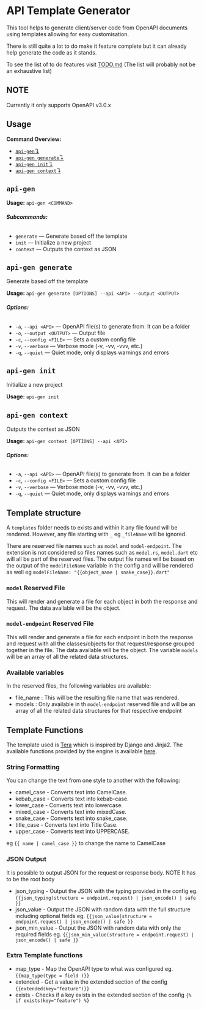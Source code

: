# API Template Generator

This tool helps to generate client/server code from OpenAPI documents using templates allowing for easy customisation.

There is still quite a lot to do make it feature complete but it can already help generate the code as it stands.

To see the list of to do features visit [TODO.md](TODO.md) (The list will probably not be an exhaustive list)

## NOTE

Currently it only supports OpenAPI v3.0.x

## Usage

**Command Overview:**

* [`api-gen`↴](#api-gen)
* [`api-gen generate`↴](#api-gen-generate)
* [`api-gen init`↴](#api-gen-init)
* [`api-gen context`↴](#api-gen-context)

## `api-gen`

**Usage:** `api-gen <COMMAND>`

###### **Subcommands:**

* `generate` — Generate based off the template
* `init` — Initialize a new project
* `context` — Outputs the context as JSON



## `api-gen generate`

Generate based off the template

**Usage:** `api-gen generate [OPTIONS] --api <API> --output <OUTPUT>`

###### **Options:**

* `-a`, `--api <API>` — OpenAPI file(s) to generate from. It can be a folder
* `-o`, `--output <OUTPUT>` — Output file
* `-c`, `--config <FILE>` — Sets a custom config file
* `-v`, `--verbose` — Verbose mode (-v, -vv, -vvv, etc.)
* `-q`, `--quiet` — Quiet mode, only displays warnings and errors



## `api-gen init`

Initialize a new project

**Usage:** `api-gen init`



## `api-gen context`

Outputs the context as JSON

**Usage:** `api-gen context [OPTIONS] --api <API>`

###### **Options:**

* `-a`, `--api <API>` — OpenAPI file(s) to generate from. It can be a folder
* `-c`, `--config <FILE>` — Sets a custom config file
* `-v`, `--verbose` — Verbose mode (-v, -vv, -vvv, etc.)
* `-q`, `--quiet` — Quiet mode, only displays warnings and errors


## Template structure

A `templates` folder needs to exists and within it any file found will be rendered. However, any file starting with `_` eg `_fileName` will be ignored.

There are reserved file names such as `model` and `model-endpoint`. The extension is not considered so files names such as `model.rs`, `model.dart` etc will all be part of the reserved files. The output file names will be based on the output of the `modelFileName` variable in the config and will be rendered as well eg `modelFileName: "{{object_name | snake_case}}.dart"`


### `model` Reserved File

This will render and generate a file for each object in both the response and request. The data available will be the object.

### `model-endpoint` Reserved File

This will render and generate a file for each endpoint in both the response and request with all the classes/objects for that request/response grouped together in the file. The data available will be the object. The variable `models` will be an array of all the related data structures.

### Available variables

In the reserved files, the following variables are available:

 * file_name : This will be the resulting file name that was rendered.
 * models : Only available in th `model-endpoint` reserved file and will be an array of all the related data structures for that respective endpoint

## Template Functions

The template used is [Tera](https://keats.github.io/tera) which is inspired by Django and Jinja2. The available functions provided by the engine is available [here](https://keats.github.io/tera/docs/#templates).

### String Formatting

You can change the text from one style to another with the following:
* camel_case - Converts text into CamelCase.
* kebab_case - Converts text into kebab-case.
* lower_case - Converts text into lowercase.
* mixed_case - Converts text into mixedCase.
* snake_case - Converts text into snake_case.
* title_case - Converts text into Title Case.
* upper_case - Converts text into UPPERCASE.

eg `{{ name | camel_case }}` to change the name to CamelCase

### JSON Output

It is possible to output JSON for the request or response body. NOTE It has to be the root body

 * json_typing - Output the JSON with the typing provided in the config eg. `{{json_typing(structure = endpoint.request) | json_encode() | safe }}`
 * json_value - Output the JSON with random data with the full structure including optional fields eg. `{{json_value(structure = endpoint.request) | json_encode() | safe }}`
 * json_min_value - Output the JSON with random data with only the required fields eg. `{{json_min_value(structure = endpoint.request) | json_encode() | safe }}`

### Extra Template functions

 * map_type - Map the OpenAPI type to what was configured eg. `{{map_type(type = field )}}`
 * extended - Get a value in the extended section of the config `{{extended(key="feature")}}`
 * exists - Checks if a key exists in the extended section of the config `{% if exists(key="feature") %}`

